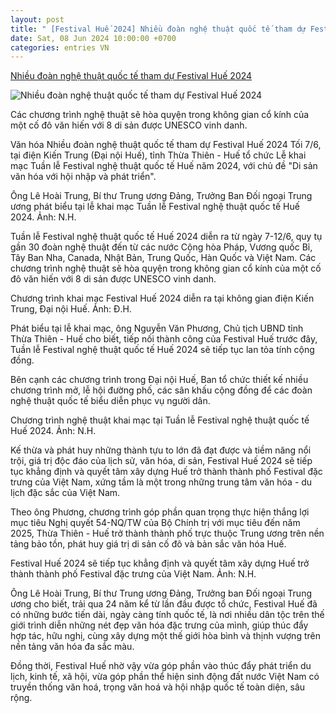 ```yaml
---
layout: post
title: " [Festival Huế 2024] Nhiều đoàn nghệ thuật quốc tế tham dự Festival Huế 2024"
date: Sat, 08 Jun 2024 10:00:00 +0700
categories: entries VN
---
```

[Nhiều đoàn nghệ thuật quốc tế tham dự Festival Huế 2024](https://daidoanket.vn/nhieu-doan-nghe-thuat-quoc-te-tham-du-festival-hue-2024-10282889.html)

![Nhiều đoàn nghệ thuật quốc tế tham dự Festival Huế 2024](https://ddk.1cdn.vn/thumbs/1200x630/2024/06/08/z5517810455819_2d1c5fba8c2471defb9371cc979682d9.jpg)

Các chương trình nghệ thuật sẽ hòa quyện trong không gian cổ kính của một cố đô văn hiến với 8 di sản được UNESCO vinh danh.

Văn hóa Nhiều đoàn nghệ thuật quốc tế tham dự Festival Huế 2024 Tối 7/6, tại điện Kiến Trung (Đại nội Huế), tỉnh Thừa Thiên - Huế tổ chức Lễ khai mạc Tuần lễ Festival nghệ thuật quốc tế Huế năm 2024, với chủ đề "Di sản văn hóa với hội nhập và phát triển".

Ông Lê Hoài Trung, Bí thư Trung ương Đảng, Trưởng Ban Đối ngoại Trung ương phát biểu tại lễ khai mạc Tuần lễ Festival nghệ thuật quốc tế Huế 2024. Ảnh: N.H.

Tuần lễ Festival nghệ thuật quốc tế Huế 2024 diễn ra từ ngày 7-12/6, quy tụ gần 30 đoàn nghệ thuật đến từ các nước Cộng hòa Pháp, Vương quốc Bỉ, Tây Ban Nha, Canada, Nhật Bản, Trung Quốc, Hàn Quốc và Việt Nam. Các chương trình nghệ thuật sẽ hòa quyện trong không gian cổ kính của một cố đô văn hiến với 8 di sản được UNESCO vinh danh.

Chương trình khai mạc Festival Huế 2024 diễn ra tại không gian điện Kiến Trung, Đại nội Huế. Ảnh: Đ.H.

Phát biểu tại lễ khai mạc, ông Nguyễn Văn Phương, Chủ tịch UBND tỉnh Thừa Thiên - Huế cho biết, tiếp nối thành công của Festival Huế trước đây, Tuần lễ Festival nghệ thuật quốc tế Huế 2024 sẽ tiếp tục lan tỏa tính cộng đồng.

Bên cạnh các chương trình trong Đại nội Huế, Ban tổ chức thiết kế nhiều chương trình mở, lễ hội đường phố, các sân khấu cộng đồng để các đoàn nghệ thuật quốc tế biểu diễn phục vụ người dân.

Chương trình nghệ thuật khai mạc tại Tuần lễ Festival nghệ thuật quốc tế Huế 2024. Ảnh: N.H.

Kế thừa và phát huy những thành tựu to lớn đã đạt được và tiềm năng nổi trội, giá trị độc đáo của lịch sử, văn hóa, di sản, Festival Huế 2024 sẽ tiếp tục khẳng định và quyết tâm xây dựng Huế trở thành thành phố Festival đặc trưng của Việt Nam, xứng tầm là một trong những trung tâm văn hóa - du lịch đặc sắc của Việt Nam.

Theo ông Phương, chương trình góp phần quan trọng thực hiện thắng lợi mục tiêu Nghị quyết 54-NQ/TW của Bộ Chính trị với mục tiêu đến năm 2025, Thừa Thiên - Huế trở thành thành phố trực thuộc Trung ương trên nền tảng bảo tồn, phát huy giá trị di sản cố đô và bản sắc văn hóa Huế.

Festival Huế 2024 sẽ tiếp tục khẳng định và quyết tâm xây dựng Huế trở thành thành phố Festival đặc trưng của Việt Nam. Ảnh: N.H.

Ông Lê Hoài Trung, Bí thư Trung ương Đảng, Trưởng ban Đối ngoại Trung ương cho biết, trải qua 24 năm kể từ lần đầu được tổ chức, Festival Huế đã có những bước tiến dài, ngày càng tính quốc tế, là nơi nhiều dân tộc trên thế giới trình diễn những nét đẹp văn hóa đặc trưng của mình, giúp thúc đẩy hợp tác, hữu nghị, cùng xây dựng một thế giới hòa bình và thịnh vượng trên nền tảng văn hóa đa sắc màu.

Đồng thời, Festival Huế nhờ vậy vừa góp phần vào thúc đẩy phát triển du lịch, kinh tế, xã hội, vừa góp phần thể hiện sinh động đất nước Việt Nam có truyền thống văn hoá, trọng văn hoá và hội nhập quốc tế toàn diện, sâu rộng.

